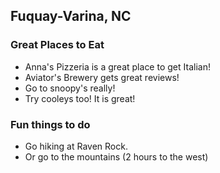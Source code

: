 ## Fuquay-Varina, NC

### Great Places to Eat

- Anna's Pizzeria is a great place to get Italian!
- Aviator's Brewery gets great reviews!
- Go to snoopy's really!
- Try cooleys too! It is great!

### Fun things to do

- Go hiking at Raven Rock.
- Or go to the mountains (2 hours to the west)
